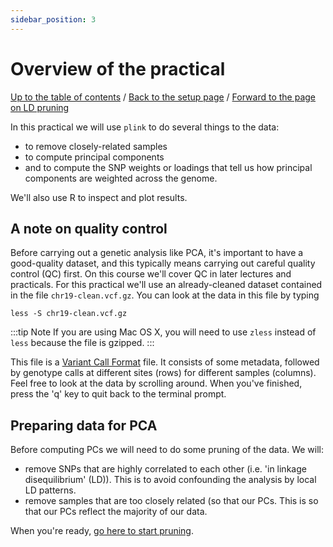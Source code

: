 ```yaml
---
sidebar_position: 3
---
```


# Overview of the practical

[Up to the table of contents](Introduction.md) / [Back to the setup page](getting_setup.md) / [Forward to the page on LD pruning](ld_pruning.md)

In this practical we will use `plink` to do several things to the data:

* to remove closely-related samples
* to compute principal components
* and to compute the SNP weights or loadings that tell us how principal components are weighted across the genome.

We'll also use R to inspect and plot results.

## A note on quality control

Before carrying out a genetic analysis like PCA, it's important to have a good-quality dataset, and
this typically means carrying out careful quality control (QC) first. On this course we'll cover QC
in later lectures and practicals. For this practical we'll use an already-cleaned dataset contained
in the file `chr19-clean.vcf.gz`. You can look at the data in this file by typing

```
less -S chr19-clean.vcf.gz
```

:::tip Note
If you are using Mac OS X, you will need to use `zless` instead of `less` because the file is gzipped.
:::


This file is a [Variant Call Format](https://samtools.github.io/hts-specs/VCFv4.2.pdf) file.  It consists of some metadata, followed by genotype calls at different sites (rows) for different samples (columns).  Feel free to look at the data by scrolling around. When you've finished, press the 'q' key to quit back to the terminal prompt.

## Preparing data for PCA

Before computing PCs we will need to do some pruning of the data.  We will:

* remove SNPs that are highly correlated to each other (i.e. 'in linkage disequilibrium' (LD)).  This is to avoid confounding the analysis by local LD patterns.
* remove samples that are too closely related (so that our PCs.  This is so that our PCs reflect the majority of our data.

When you're ready, [go here to start pruning](ld_pruning.md).
